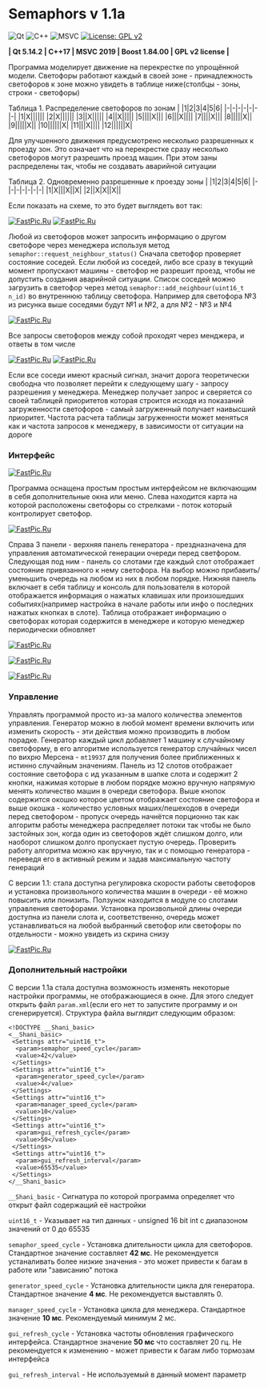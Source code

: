 # Semaphors v 1.1a

![Qt](https://img.shields.io/badge/Qt-%23217346.svg?style=for-the-badge&logo=Qt&logoColor=white)
![C++](https://img.shields.io/badge/C%2B%2B-00599C?style=for-the-badge&logo=c%2B%2B&logoColor=white)
![MSVC](https://img.shields.io/badge/Visual_Studio-5C2D91?style=for-the-badge&logo=visual%20studio&logoColor=white)
[![License: GPL v2](https://img.shields.io/badge/License-GPL%20v2-blue.svg)](https://www.gnu.org/licenses/old-licenses/gpl-2.0.en.html)

**| Qt 5.14.2 
| C++17 
| MSVC 2019 
| Boost 1.84.00
| GPL v2 license |**

Программа моделирует движение на перекрестке по упрощённой модели. Светофоры работают каждый в своей зоне - принадлежность светофоров к зоне можно увидеть в таблице ниже(столбцы - зоны, строки - светофоры)

Таблица 1. Распределение светофоров по зонам
| |1|2|3|4|5|6|
|-|-|-|-|-|-|-|
|1|X||||||
|2|X||||||
|3||X|||||
|4||X|||||
|5||||X|||
|6|||X||||
|7||||X|||
|8|||||X||
|9|||||X||
|10||||||X|
|11|||X||||
|12||||||X|

Для улучшенного движения предусмотрено несколько разрешенных к проезду зон. Это означает что на перекрестке сразу несколько светофоров могут разрешить проезд машин. При этом заны распределены так, чтобы не
создавать аварийной ситуации

Таблица 2. Одновременно разрешенные к проезду зоны
| |1|2|3|4|5|6|
|-|-|-|-|-|-|-|
|1|X|||X||X|
|2||X|X||X||

Если показать на схеме, то это будет выглядеть вот так:


[![FastPic.Ru](https://i122.fastpic.org/thumb/2023/1231/b5/_f114ec7c13e1af6cd88f2c6239308bb5.jpeg)](https://fastpic.org/view/122/2023/1231/_f114ec7c13e1af6cd88f2c6239308bb5.png.html)
[![FastPic.Ru](https://i122.fastpic.org/thumb/2023/1231/88/_f4a5330083e11bac0bad15ae3cac4888.jpeg)](https://fastpic.org/view/122/2023/1231/_f4a5330083e11bac0bad15ae3cac4888.png.html)

Любой из светофоров может запросить информацию о другом светофоре через менеджера используя метод ```semaphor::request_neighbour_status()```
Сначала светофор проверяет состояние соседей. Если любой из соседей, либо все сразу в текущий момент пропускают машины - светофор не разрешит проезд, чтобы не допустить
создания аварийной ситуации. Список соседей можно загрузить в светофор через метод ```semaphor::add_neighbour(uint16_t n_id)``` во внутреннюю таблицу светофора. 
Например для светофора №3 из рисунка выше соседями будут №1 и №2, а для №2 - №3 и №4

[![FastPic.Ru](https://i122.fastpic.org/thumb/2023/1231/60/9200fba87cb805837a973e5228c5cd60.jpeg)](https://fastpic.org/view/122/2023/1231/9200fba87cb805837a973e5228c5cd60.png.html)

Все запросы светофоров между собой проходят через менджера, и ответы в том числе

[![FastPic.Ru](https://i122.fastpic.org/thumb/2023/1231/3c/a35787c307c529dcd4fc41321534bf3c.jpeg)](https://fastpic.org/view/122/2023/1231/a35787c307c529dcd4fc41321534bf3c.png.html)
[![FastPic.Ru](https://i122.fastpic.org/thumb/2023/1231/e4/a1f0efc193dab281187d599763611be4.jpeg)](https://fastpic.org/view/122/2023/1231/a1f0efc193dab281187d599763611be4.png.html)

Если все соседи имеют красный сигнал, значит дорога теоретически свободна что позволяет перейти к следующему шагу - запросу разрешения у менеджера. Менеджер получает запрос и сверяется
со своей таблицей приоритетов которая строится исходя из показаний загруженности светофоров - самый загруженный получает наивысший приоритет. Частота расчета таблицы загруженности может
меняться как и частота запросов к менеджеру, в зависимости от ситуации на дороге

### Интерфейс

[![FastPic.Ru](https://i122.fastpic.org/thumb/2023/1231/69/_ddf8eb728de1d73ec69db57b0b5c9069.jpeg)](https://fastpic.org/view/122/2023/1231/_ddf8eb728de1d73ec69db57b0b5c9069.png.html)

Программа оснащена простым простым интерфейсом не включающим в себя дополнительные окна или меню. Слева находится карта на которой расположены светофоры со стрелками - поток
который контролирует светофор.


[![FastPic.Ru](https://i122.fastpic.org/thumb/2023/1231/99/9a9b051327016a382ece03e59db14099.jpeg)](https://fastpic.org/view/122/2023/1231/9a9b051327016a382ece03e59db14099.png.html)

Справа 3 панели - верхняя панель генератора - прездназначена для управления автоматической генерации очереди перед светфором. Следующая под ним - панель
со слотами где каждый слот отображает состояние привязанного к нему светофора. На выбор можно прибавить/уменьшить очередь на любом из них в любом порядке. Нижняя панель включает в себя
таблицу и консоль для пользователя в которой отображается информация о нажатых клавишах или произошедших событиях(например настройка в начале работы или инфо о последних нажатых кнопках
в слоте). Таблица отображает информацию о светофорах которая содержится в менеджере и которую менеджер периодически обновляет

[![FastPic.Ru](https://i122.fastpic.org/thumb/2023/1231/84/01676f0b0a797df21d0d34c16c9bf084.jpeg)](https://fastpic.org/view/122/2023/1231/01676f0b0a797df21d0d34c16c9bf084.png.html)

[![FastPic.Ru](https://i122.fastpic.org/thumb/2023/1231/28/80ed25bbf2134672ba00082b08e33f28.jpeg)](https://fastpic.org/view/122/2023/1231/80ed25bbf2134672ba00082b08e33f28.png.html)

[![FastPic.Ru](https://i122.fastpic.org/thumb/2023/1231/9c/e2eeed1169781110195aeb00627ad69c.jpeg)](https://fastpic.org/view/122/2023/1231/e2eeed1169781110195aeb00627ad69c.png.html)

### Управление

Управлять программой просто из-за малого количества элементов управления. Генератор можно в любой момент времени включить или изменить скорость - эти действия можно производить в 
любом порадке. Генератор каждый цикл добавляет 1 машину к случайному светоформу, в его алгоритме используется генератор случайных чисел по вихрю Мерсена - ```mt19937``` 
для получения более приближенных к истинно случайным значениям. Панель из 12 слотов отображает состояние светофора с ид указанным в шапке слота и содержит 2 кнопки, нажимая которые
в любом порядке можно вручную напрямую менять количество машин в очереди светофора. Выше кнопок содержится окошко которое цветом отображает состояние светофора и выше окошка - количество
условных маших/пешеходов в очереди перед светофором - пропуск очередь начнётся порционно так как алгоритм работы менеджера распределяет потоки так чтобы не было застойных зон, когда
один из светофоров ждёт слишком долго, или наоборот слишком долго пропускает пустую очередь. Проверить работу алгоритма можно как вручную, так и с помощью генератора - переведя его в 
активный режим и задав максимальную частоту генераций

С версии 1.1: стала доступна регулировка скорости работы светофоров и установка произвольного количества машин в очереди - её можно повысить или понизить. Ползунок находится в 
модуле со слотами управления светофорами. Установка произвольной длины очереди доступна из панели слота и, соответственно, очередь может устанавливаться на любой выбранный светофор 
или светофоры по отдельности - можно увидеть из скрина снизу

[![FastPic.Ru](https://i122.fastpic.org/thumb/2024/0101/08/b90a9a919355ed73021ed3110ccfde08.jpeg)](https://fastpic.org/view/122/2024/0101/b90a9a919355ed73021ed3110ccfde08.png.html)

### Дополнительный настройки

С версии 1.1a стала доступна возможность изменять некоторые настройки программы, не отображающиеся в окне. Для этого следует открыть файл ```param.xml```(если его нет то запустите
программу и он сгенерируется). Структура файла выглядит следующим образом:

```
<!DOCTYPE __Shani_basic>
<__Shani_basic>
 <Settings attr="uint16_t">
  <param>semaphor_speed_cycle</param>
  <value>42</value>
 </Settings>
 <Settings attr="uint16_t">
  <param>generator_speed_cycle</param>
  <value>4</value>
 </Settings>
 <Settings attr="uint16_t">
  <param>manager_speed_cycle</param>
  <value>10</value>
 </Settings>
 <Settings attr="uint16_t">
  <param>gui_refresh_cycle</param>
  <value>50</value>
 </Settings>
 <Settings attr="uint16_t">
  <param>gui_refresh_interval</param>
  <value>65535</value>
 </Settings>
</__Shani_basic>

```

``` __Shani_basic ``` - Сигнатура по которой программа определяет что открыт файл содержащий её настройки

``` uint16_t ``` - Указывает на тип данных - unsigned 16 bit int с диапазоном значений от 0 до 65535

``` semaphor_speed_cycle ``` - Установка длительности цикла для светофоров. Стандартное значение составляет **42 мс**. Не рекомендуется устаналивать более низкие значения - это может
привести к багам в работе или "зависанию" потока

``` generator_speed_cycle ``` - Установка длительности цикла для генератора. Стандартное значение **4 мс**. Не рекомендуется выставлять 0.

``` manager_speed_cycle ``` - Установка цикла для менеджера. Стандартное значение **10 мс**. Рекомендуемый минимум 2 мс.

``` gui_refresh_cycle ``` - Установка частоты обновления графического интерфейса. Стандартное значение **50 мс** что составляет 20 гц. Не рекомендуется к изменению - может привести
к багам либо тормозам интерфейса

``` gui_refresh_interval ``` - Не используемый в данный момент параметр

